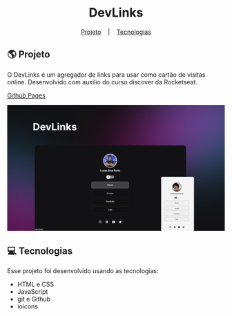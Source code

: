 <h1 align="center">DevLinks</h1>

<p align="center">
<a href="#projeto"> Projeto</a>
&nbsp;&nbsp;&nbsp;|&nbsp;&nbsp;&nbsp;
<a href="#-tecnologias"> Tecnologias</a>
</p>

## 🌎 Projeto

O DevLinks é um agregador de links para usar como cartão de visitas online. Desenvolvido com auxilio do curso discover da Rocketseat.

<a href="https://lucasspor.github.io/devlinks/" target="blank">Github Pages</a>

<p><img alt="Projeto Devlinks" src=".github/github-preview.png"/></p>

## 💻 Tecnologias

Esse projeto foi desenvolvido usando as tecnologias:

- HTML e CSS
- JavaScript
- git e Github
- ioicons
